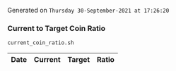 Generated on `Thursday 30-September-2021 at 17:26:20`

### Current to Target Coin Ratio
`current_coin_ratio.sh`

Date|Current|Target|Ratio
---|---|---|---
